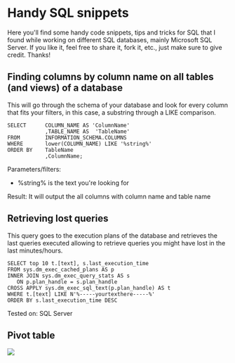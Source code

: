 # Handy SQL snippets

Here you'll find some handy code snippets, tips and tricks for SQL that I found while working on different SQL databases, mainly Microsoft SQL Server.
If you like it, feel free to share it, fork it, etc., just make sure to give credit. Thanks!

## Finding columns by column name on all tables (and views) of a database

This will go through the schema of your database and look for every column that fits your filters, in this case, a substring through a LIKE comparison.
```
SELECT      COLUMN_NAME AS 'ColumnName'
            ,TABLE_NAME AS  'TableName'
FROM        INFORMATION_SCHEMA.COLUMNS
WHERE       lower(COLUMN_NAME) LIKE '%string%'
ORDER BY    TableName
            ,ColumnName;
```
Parameters/filters:  
- %string% is the text you're looking for  

Result: It will output the all columns with column name and table name

## Retrieving lost queries

This query goes to the execution plans of the database and retrieves the last queries executed allowing to retrieve queries you might have lost in the last minutes/hours.

```
SELECT top 10 t.[text], s.last_execution_time
FROM sys.dm_exec_cached_plans AS p
INNER JOIN sys.dm_exec_query_stats AS s
   ON p.plan_handle = s.plan_handle
CROSS APPLY sys.dm_exec_sql_text(p.plan_handle) AS t
WHERE t.[text] LIKE N'%-----yourtexthere-----%'
ORDER BY s.last_execution_time DESC
```
Tested on: SQL Server


## Pivot table

[<img src="https://media-exp1.licdn.com/dms/image/C4E22AQFMthtTMSqclw/feedshare-shrink_800/0/1663873171762?e=1666828800&v=beta&t=AfA4CtvtSNXre83tcxFaFYRhEsLqLIVWDDnhlku5vLs" >](https://www.linkedin.com/posts/remiojojr_sql-sqlschool-datascience-activity-6978789902641438720-0uQM?utm_source=share&utm_medium=member_desktop)


